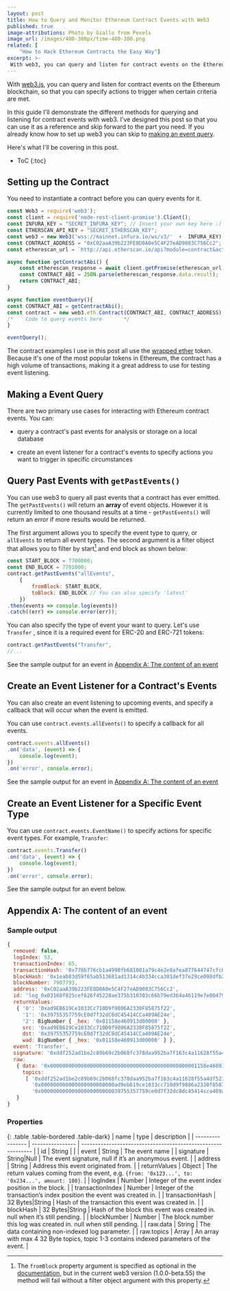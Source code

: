 ```yaml
---
layout: post
title: How to Query and Monitor Ethereum Contract Events with Web3
published: true
image-attributions: Photo by Giallo from Pexels
image_url: /images/400-300px/time-400-300.png
related: [
    "How to Hack Ethereum Contracts the Easy Way"]
excerpt: >-
 With web3, you can query and listen for contract events on the Ethereum blockchain.
---
```


With [web3.js](https://web3js.readthedocs.io), you can query and listen for contract events on the Ethereum blockchain, so that you can specify actions to trigger when certain criteria are met.

In this guide I'll demonstrate the different methods for querying and listening for contract events with web3. I've designed this post so that you can use it as a reference and skip forward to the part you need. If you already know how to set up web3 you can skip to [making an event query](###-Making-a-Query).

Here's what I'll be covering in this post. 

* ToC
{:toc}

## Setting up the Contract

You need to instantiate a contract before you can query events for it.

```javascript
const Web3 = require('web3'); 
const client = require('node-rest-client-promise').Client();
const INFURA_KEY = "SECRET_INFURA_KEY"; // Insert your own key here :)
const ETHERSCAN_API_KEY = "SECRET_ETHERSCAN_KEY";
const web3 = new Web3('wss://mainnet.infura.io/ws/v3/'  +  INFURA_KEY);
const CONTRACT_ADDRESS = "0xC02aaA39b223FE8D0A0e5C4F27eAD9083C756Cc2";
const etherescan_url = `http://api.etherscan.io/api?module=contract&action=getabi&address=${CONTRACT_ADDRESS}&apikey=${ETHERSCAN_API_KEY}`

async function getContractAbi() {
    const etherescan_response = await client.getPromise(etherescan_url)
    const CONTRACT_ABI = JSON.parse(etherescan_response.data.result);
    return CONTRACT_ABI;
}

async function eventQuery(){
const CONTRACT_ABI = getContractAbi();
const contract = new web3.eth.Contract(CONTRACT_ABI, CONTRACT_ADDRESS);
/*    Code to query events here       */    
}

eventQuery();
```

The contract examples I use in this post all use the [wrapped ether](https://weth.io/) token. Because it's one of the most popular tokens in Ethereum, the contract has a high volume of transactions, making it a great address to use for testing event listening.

## Making a Event Query

There are two primary use cases for interacting with Ethereum contract events. You can:

- query a contract's past events for analysis or storage on a local database

- create an event listener for a contract's events to specify actions you want to trigger in specific circumstances


## Query Past Events with `getPastEvents()`

You can use web3 to query all past events that a contract has ever emitted. The `getPastEvents()` will return an **array** of event objects. However it is currently limited to one thousand results at a time - `getPastEvents()` will return an error if more results would be returned.

The first argument allows you to specify the event type to query, or `allEvents` to return all event types.
The second argument is a filter object that allows you to filter by start[^fn1] and end block as shown below:

```javascript
const START_BLOCK = 7700000;
const END_BLOCK = 7701000;
contract.getPastEvents("allEvents",
    {                               
        fromBlock: START_BLOCK,     
        toBlock: END_BLOCK // You can also specify 'latest'          
    })                              
.then(events => console.log(events))
.catch((err) => console.error(err));
```
You can also specify the type of event your want to query. Let's use `Transfer` , since it is a required event for ERC-20 and ERC-721 tokens:

```javascript
contract.getPastEvents("Transfer",
//...
```
See the sample output for an event in [Appendix A: The content of an event](#appendix-a-the-content-of-an-event)

## Create an Event Listener for a Contract's Events

You can also create an event listening to upcoming events, and specify a callback that will occur when the event is emitted.

You can use `contract.events.allEvents()` to specify a callback for all events.

```javascript
contract.events.allEvents()
.on('data', (event) => {
	console.log(event);
})
.on('error', console.error);
```
See the sample output for an event in [Appendix A: The content of an event](#appendix-a-the-content-of-an-event)

## Create an Event Listener for a Specific Event Type

You can use `contract.events.EventName()` to specify actions for specific event types. For example, `Transfer`:

```javascript
contract.events.Transfer()
.on('data', (event) => {
	console.log(event);
})
.on('error', console.error);
```
See the sample output for an event below.

## Appendix A: The content of an event

### Sample output

```javascript
{ 
  removed: false, 
  logIndex: 53,
  transactionIndex: 65, 
  transactionHash: '0x778b776cb1a4998fb681081a79c4e2e8afea877644747cfc64e6dd36f6fda7f2',
  blockHash: '0x1eab83d59f65ab513681ad1314c4b334cca301def37e29ce098dfb293fd24181',
  blockNumber: 7907793,
  address: '0xC02aaA39b223FE8D0A0e5C4F27eAD9083C756Cc2',
  id: 'log_0x03168f825cef626f45228ae375b310303c66b79ed364a46119e7e004794af27c',
  returnValues:
   { '0': '0xad9EB619Ce1033Cc710D9f9806A2330F85875f22',
     '1': '0x39755357759cE0d7f32dC8dC45414CCa409AE24e',
     '2': BigNumber { _hex: '0x01158e460913d00000' },
     src: '0xad9EB619Ce1033Cc710D9f9806A2330F85875f22',
     dst: '0x39755357759cE0d7f32dC8dC45414CCa409AE24e',
     wad: BigNumber { _hex: '0x01158e460913d00000' } },
  event: 'Transfer',
  signature: '0xddf252ad1be2c89b69c2b068fc378daa952ba7f163c4a11628f55a4df523b3ef',
  raw:
   { data: '0x000000000000000000000000000000000000000000000001158e460913d00000',
     topics:
      [ '0xddf252ad1be2c89b69c2b068fc378daa952ba7f163c4a11628f55a4df523b3ef',
        '0x000000000000000000000000ad9eb619ce1033cc710d9f9806a2330f85875f22',
        '0x00000000000000000000000039755357759ce0d7f32dc8dc45414cca409ae24e' ] 
   } 
}
```

### Properties

{: .table .table-bordered .table-dark}
| name             | type             | description                                                  |
| ---------------- | ---------------- | ------------------------------------------------------------ |
| id               | String           |                                                              |
| event            | String           | The event name                                               |
| signature        | String\|Null     | The event signature, null if it’s an anonymous event.        |
| address          | String           | Address this event originated from.                          |
| returnValues     | Object           | The return values coming from the event, e.g. `{from: '0x123...', to: '0x234...', amount: 100}`. |
| logIndex         | Number           | Integer of the event index position in the block.            |
| transactionIndex | Number           | Integer of the transaction’s index position the event was created in. |
| transactionHash  | 32 Bytes\|String | Hash of the transaction this event was created in.           |
| blockHash        | 32 Bytes\|String | Hash of the block this event was created in. null when it’s still pending. |
| blockNumber      | Number           | The block number this log was created in. null when still pending. |
| raw.data         | String           | The data containing non-indexed log parameter.               |
| raw.topics       | Array            | An array with max 4 32 Byte topics, topic 1-3 contains indexed parameters of the event. |


[^fn1]:  The `fromBlock` property argument is specified as optional in the [documentation](https://web3js.readthedocs.io/en/1.0/web3-eth-contract.html#id37), but in the current web3 version (1.0.0-beta.55) the method will fail without a filter object argument with this property.

